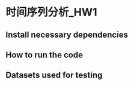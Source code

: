 # 时间序列分析_HW1
## Install necessary dependencies

## How to run the code

## Datasets used for testing

